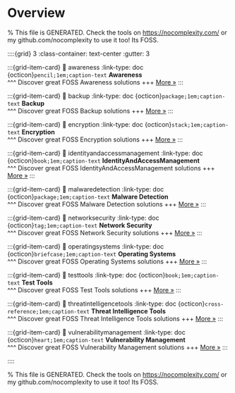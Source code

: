 # Overview 

% This file is GENERATED. Check the tools on https://nocomplexity.com/ or my github.com/nocomplexity to use it too! Its FOSS. 

::::{grid} 3
:class-container: text-center
:gutter: 3 

:::{grid-item-card}
:link: awareness
:link-type: doc
{octicon}`pencil;1em;caption-text` **Awareness**        
^^^
Discover great FOSS Awareness solutions
+++
[More »](awareness)
:::

:::{grid-item-card}
:link: backup
:link-type: doc
{octicon}`package;1em;caption-text` **Backup**        
^^^
Discover great FOSS Backup solutions
+++
[More »](backup)
:::

:::{grid-item-card}
:link: encryption
:link-type: doc
{octicon}`stack;1em;caption-text` **Encryption**        
^^^
Discover great FOSS Encryption solutions
+++
[More »](encryption)
:::

:::{grid-item-card}
:link: identityandaccessmanagement
:link-type: doc
{octicon}`book;1em;caption-text` **IdentityAndAccessManagement**        
^^^
Discover great FOSS IdentityAndAccessManagement solutions
+++
[More »](identityandaccessmanagement)
:::

:::{grid-item-card}
:link: malwaredetection
:link-type: doc
{octicon}`package;1em;caption-text` **Malware Detection**        
^^^
Discover great FOSS Malware Detection solutions
+++
[More »](malwaredetection)
:::

:::{grid-item-card}
:link: networksecurity
:link-type: doc
{octicon}`tag;1em;caption-text` **Network Security**        
^^^
Discover great FOSS Network Security solutions
+++
[More »](networksecurity)
:::

:::{grid-item-card}
:link: operatingsystems
:link-type: doc
{octicon}`briefcase;1em;caption-text` **Operating Systems**        
^^^
Discover great FOSS Operating Systems solutions
+++
[More »](operatingsystems)
:::

:::{grid-item-card}
:link: testtools
:link-type: doc
{octicon}`book;1em;caption-text` **Test Tools**        
^^^
Discover great FOSS Test Tools solutions
+++
[More »](testtools)
:::

:::{grid-item-card}
:link: threatintelligencetools
:link-type: doc
{octicon}`cross-reference;1em;caption-text` **Threat Intelligence Tools**        
^^^
Discover great FOSS Threat Intelligence Tools solutions
+++
[More »](threatintelligencetools)
:::

:::{grid-item-card}
:link: vulnerabilitymanagement
:link-type: doc
{octicon}`heart;1em;caption-text` **Vulnerability Management**        
^^^
Discover great FOSS Vulnerability Management solutions
+++
[More »](vulnerabilitymanagement)
:::

::::

% This file is GENERATED. Check the tools on https://nocomplexity.com/ or my github.com/nocomplexity to use it too! Its FOSS. 

